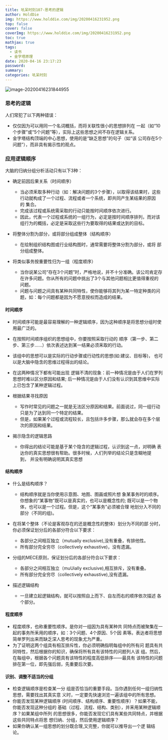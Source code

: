 ```yaml
---
title: 吼呆时刻107-思考的逻辑
author: HoldDie
img: https://www.holddie.com/img/20200416231952.png
top: false
cover: false
coverImg: https://www.holddie.com/img/20200416231952.png
toc: true
mathjax: true
tags:
  - 读书
  - 金字塔原理
date: 2020-04-16 23:17:23
password:
summary: 
categories: 吼呆时刻
---
```


![image-20200416231844955](https://www.holddie.com/img/20200416231952.png)

### 思考的逻辑

人们常犯了以下两种错误：

- 仅仅因为可以用同一个名词概括，而将关联性很小的思想排列在 一起（如“10个步骤”或“5个问题”等），实际上这些思想之间不存在逻辑关系。
- 金字塔结构顶端的中心思想，使用的是“缺乏思想”的句子（如“该 公司存在5个问题”），而非具有揭示性的观点。



### 应用逻辑顺序

大脑的归纳分组分析活动只有以下3种：

- 确定前因后果关系（时间顺序）
  - 当必须釆取多种行动（如：解决问题的3个步骤），以取得该结果时，这些行动就构成了一个过程、流程或者一个系统，即共同产生某结果的原因的 集合。
  - 完成该过程或系统需采取的行动只能按时间顺序依次进行。
  - 因此，代表一个过程或系统的一组行为，必定是按时间顺序排列，而对该组行为的概括，必定是采取这些行为要取得的结果或达到的目标。

- 将整体分割为部分，或将部分组成整体（结构顺序）
  - 在绘制组织结构图或行业结构图时，通常需要将整体分割为部分，或将 部分组成整体。

- 将类似事务按重要性归为一组（程度顺序）
  - 当你说某公司“存在3个问题”时，严格地说，并不十分准确。该公司肯定存在许多问题。你从所有的问题中挑出了3个与其他问题相比更值得重视的问题。
  - 问题与问题之间具有某种共同特性，使你能够将其列为某一特定种类的问题，如：每个问题都是因为不愿意授权而造成的结果。

#### 时间顺序

- 时间顺序可能是最容易理解的一种逻辑顺序，因为这种顺序是将思想分组时使用最广泛的。
- 在按照时间顺序组织的思想组中，你要按照采取行动的 顺序（第一步、第二步、第三步……）依次表述达到某一结果必须釆取的行动。
- 该组中的思想可以是实际的行动步骤或行动性的思想(如:建议、目标等)， 也可以是大脑中隐含的思维过程得出的结论。
- 在这两种情况下都有可能出现 逻辑不清的现象：前一种情况是由于人们在罗列思想时难以区分原因和结果; 后一种情况是由于人们没有认识到其思维中实际上已包含了某种逻辑过程。
- 根据结果寻找原因

  - 写作时常见的问题之一就是无法区分原因和结果。前面说过，同一组行动只是为了达到同一个特定的结果。
  - 但是，如果某个过程或流程较长，且包括许多步骤，那么就会存在多个层次的原因和结果。

- 揭示隐含的逻辑思路

  - 你得出的结论可能是基于某个隐含的逻辑过程，认识到这一点，对明确 表达你的真实思想很有帮助。很多时候，人们列举的结论只是含糊地提到， 并没有明确说明其真实思想

#### 结构顺序

- 什么是结构顺序？
  - 结构顺序就是当你使用示意图、地图、图画或照片想 象某事务时的顺序。你想象的“某事物”既可以是真实的，也可以是概念性的; 既可以是一个物体，也可以是一个过程。但是，这个“某事务”必须被合理 地划分入不同的部分（不同的组)。
- 在将某个整体（不论是客观存在的还是概念性的整体）划分为不同的部 分时，你必须保证划分后的各部分符合以下要求：

  - 各部分之间相互独立（mutually exclusive),没有重叠，有排他性。
  - 所有部分完全穷尽（collectively exhaustive)，没有遗漏。
- 分组的MECE原则，保证划分后的各部分符合以下要求：

  - 各部分之间相互独立（muUially exclusive),相互排斥，没有重叠。
  - 所有部分完全穷尽（collectively exhaustive),没有遗漏。
- 描述逻辑结构

  - 一旦建立起逻辑结构，就可以按照自上而下、自左而右的顺序依次描述 各个部分。

#### 程度顺序

- 程度顺序，也称重要性顺序。是你对一组因为具有某种共 同特点而被聚集在一起的事务所釆用的顺序，如：3个问题、4个原因、5个因 素等。表达者将思想简单罗列出来而缺乏深人思考的现象尤为严重。
- 为了证明这两个组具有相互排斥性，你必须明确指明每组中的所有问 题具有共同特性，然后根据你的知识，确保将所有具有该特性的问题列人该 组。然后，在每组中，根据各个问题具有该特性的程度高低排序——最具有 该特性的问题排在第一位，即先强后弱，先重要后次要。

#### 识别、调整不适当的分组

- 检查逻辑顺序是检查某一分 组是否恰当的重要手段。当你遇到任何一组归纳性思想，需要找出其真实意 义时，一定要先快速浏览一遍该组中的所有思想。
- 你能否发现某种逻辑顺序 (时间顺序、结构顺序、重要性顺序）？如果不能，你能否发现这种分组的 基础（过程、流程、结构、类别），并釆用某种逻辑顺序？如果某组中所列 的思想很多，你能否发现它们具有某些共同特点，并根据这些共同特点将思 想归纳、分组，然后使用逻辑顺序？
- 如果你确认某一组思想的划分既合理,又完整，你就可以推导出一个逻 辑结论。

